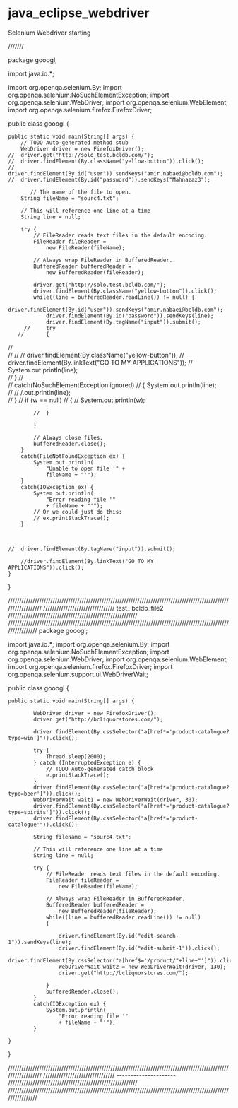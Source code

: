 # java_eclipse_webdriver
Selenium Webdriver starting 

///////

package gooogl;

import java.io.*;

import org.openqa.selenium.By;
import org.openqa.selenium.NoSuchElementException;
import org.openqa.selenium.WebDriver;
import org.openqa.selenium.WebElement;
import org.openqa.selenium.firefox.FirefoxDriver;

public class gooogl {
	
	public static void main(String[] args) {
		// TODO Auto-generated method stub
		WebDriver driver = new FirefoxDriver();	
	//	driver.get("http://solo.test.bcldb.com/");
	//	driver.findElement(By.className("yellow-button")).click(); 
	//	driver.findElement(By.id("user")).sendKeys("amir.nabaei@bcldb.com");
	//	driver.findElement(By.id("password")).sendKeys("Mahnazaz3");

		   // The name of the file to open.
        String fileName = "sourc4.txt";

        // This will reference one line at a time
        String line = null;

        try {
            // FileReader reads text files in the default encoding.
            FileReader fileReader = 
                new FileReader(fileName);

            // Always wrap FileReader in BufferedReader.
            BufferedReader bufferedReader = 
                new BufferedReader(fileReader);
            
        	driver.get("http://solo.test.bcldb.com/");
        	driver.findElement(By.className("yellow-button")).click(); 
            while((line = bufferedReader.readLine()) != null) {
                driver.findElement(By.id("user")).sendKeys("amir.nabaei@bcldb.com"); 
            	driver.findElement(By.id("password")).sendKeys(line);
            	driver.findElement(By.tagName("input")).submit(); 
         //   	try
       //    	{
//                
//     //       	// driver.findElement(By.className("yellow-button")); 
          //    driver.findElement(By.linkText("GO TO MY APPLICATIONS"));
        //    	 System.out.println(line);	
         //  	}
//            	
        //   	catch(NoSuchElementException ignored)
        //    	{
             System.out.println(line);	
//           //	/.out.println(line);	
          //  	}
            	//	if (w == null)
            //	{
            	//	 System.out.println(w);	
	
            //	}
                                 
            }   

            // Always close files.
            bufferedReader.close();         
        }
        catch(FileNotFoundException ex) {
            System.out.println(
                "Unable to open file '" + 
                fileName + "'");                
        }
        catch(IOException ex) {
            System.out.println(
                "Error reading file '" 
                + fileName + "'");                  
            // Or we could just do this: 
            // ex.printStackTrace();
        }
		
		
		
	//	driver.findElement(By.tagName("input")).submit();
		
		//driver.findElement(By.linkText("GO TO MY APPLICATIONS")).click();
	}
	
	

}


//////////////////////////////////////////////////////////////////////////////////////////////////////////////////
////////////////////////////////   test_ bcldb_file2  //////////////////////////////////////////////////////////
////////////////////////////////////////////////////////////////////////////////////////////////////////////////
package gooogl;

import java.io.*;
import org.openqa.selenium.By;
import org.openqa.selenium.NoSuchElementException;
import org.openqa.selenium.WebDriver;
import org.openqa.selenium.WebElement;
import org.openqa.selenium.firefox.FirefoxDriver;
import org.openqa.selenium.support.ui.WebDriverWait;

public class gooogl {
	
	public static void main(String[] args) {

			WebDriver driver = new FirefoxDriver();		
		    driver.get("http://bcliquorstores.com/");
		   
		    driver.findElement(By.cssSelector("a[href*='product-catalogue?type=win']")).click();
		    
		    try {
				Thread.sleep(2000);
			} catch (InterruptedException e) {
				// TODO Auto-generated catch block
				e.printStackTrace();
			}
		    driver.findElement(By.cssSelector("a[href*='product-catalogue?type=beer']")).click();
		    WebDriverWait wait1 = new WebDriverWait(driver, 30);
		    driver.findElement(By.cssSelector("a[href*='product-catalogue?type=spirits']")).click();
		    driver.findElement(By.cssSelector("a[href*='product-catalogue'")).click();

		    String fileName = "sourc4.txt";

		    // This will reference one line at a time
		    String line = null;

		    try {
		        // FileReader reads text files in the default encoding.
		        FileReader fileReader = 
		            new FileReader(fileName);

		        // Always wrap FileReader in BufferedReader.
		        BufferedReader bufferedReader = 
		            new BufferedReader(fileReader);
		        while((line = bufferedReader.readLine()) != null)
		        {
		          
		            driver.findElement(By.id("edit-search-1")).sendKeys(line);
		            driver.findElement(By.id("edit-submit-1")).click();
		            driver.findElement(By.cssSelector("a[href$='/product/"+line+"']")).click();
		            WebDriverWait wait2 = new WebDriverWait(driver, 130);
		            driver.get("http://bcliquorstores.com/");
		            
		        }
		        bufferedReader.close();         
		    }
		    catch(IOException ex) {
		        System.out.println(
		            "Error reading file '" 
		            + fileName + "'");                  
		    }

	}
}

//////////////////////////////////////////////////////////////////////////////////////////////////////////////////
//////////////////////////////// ---------------------  //////////////////////////////////////////////////////////
////////////////////////////////////////////////////////////////////////////////////////////////////////////////





















